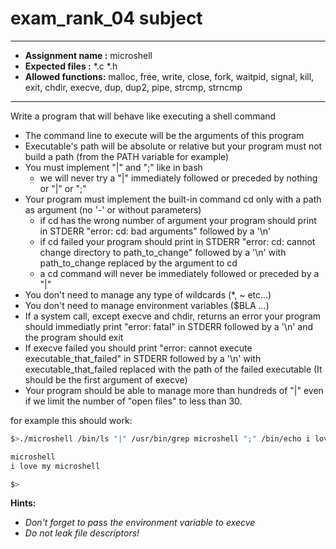 # exam_rank_04 subject
---
- **Assignment name  :** microshell
- **Expected files   :** *.c *.h
- **Allowed functions:** malloc, free, write, close, fork, waitpid, signal, kill, exit, chdir, execve, dup, dup2, pipe, strcmp, strncmp
---

Write a program that will behave like executing a shell command
- The command line to execute will be the arguments of this program
- Executable's path will be absolute or relative but your program must not build a path (from the PATH variable for example)
- You must implement "|" and ";" like in bash
	- we will never try a "|" immediately followed or preceded by nothing or "|" or ";"
- Your program must implement the built-in command cd only with a path as argument (no '-' or without parameters)
	- if cd has the wrong number of argument your program should print in STDERR "error: cd: bad arguments" followed by a '\n'
	- if cd failed your program should print in STDERR "error: cd: cannot change directory to path_to_change" followed by a '\n' with path_to_change replaced by the argument to cd
	- a cd command will never be immediately followed or preceded by a "|"
- You don't need to manage any type of wildcards (*, ~ etc...)
- You don't need to manage environment variables ($BLA ...)
- If a system call, except execve and chdir, returns an error your program should immediatly print "error: fatal" in STDERR followed by a '\n' and the program should exit
- If execve failed you should print "error: cannot execute executable_that_failed" in STDERR followed by a '\n' with executable_that_failed replaced with the path of the failed executable (It should be the first argument of execve)
- Your program should be able to manage more than hundreds of "|" even if we limit the number of "open files" to less than 30.

for example this should work:
```sh
$>./microshell /bin/ls "|" /usr/bin/grep microshell ";" /bin/echo i love my microshell

microshell
i love my microshell

$>

```

**Hints:**
- *Don't forget to pass the environment variable to execve*
- *Do not leak file descriptors!*
